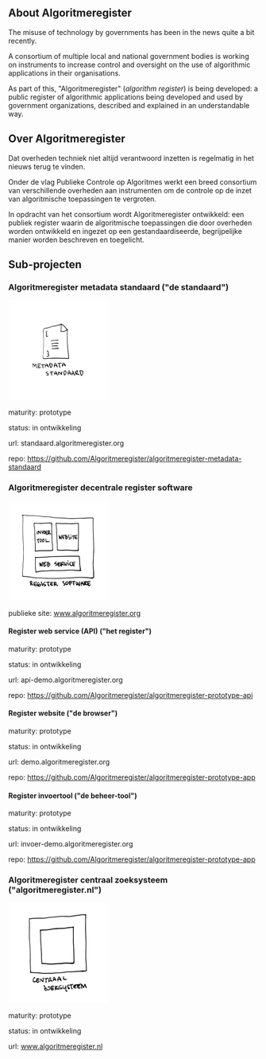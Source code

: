 ## About Algoritmeregister

The misuse of technology by governments has been in the news quite a bit recently.

A consortium of multiple local and national government bodies is working on instruments to increase control and oversight on the use of algorithmic applications in their organisations.

As part of this, "Algoritmeregister" (*algorithm register*) is being developed: a public register of algorithmic applications being developed and used by government organizations, described and explained in an understandable way.

## Over Algoritmeregister

Dat overheden techniek niet altijd verantwoord inzetten is regelmatig in het nieuws terug te vinden.

Onder de vlag Publieke Controle op Algoritmes werkt een breed consortium van verschillende overheden aan instrumenten om de controle op de inzet van algoritmische toepassingen te vergroten.

In opdracht van het consortium wordt Algoritmeregister ontwikkeld: een publiek register waarin de algoritmische toepassingen die door overheden worden ontwikkeld en ingezet op een gestandaardiseerde, begrijpelijke manier worden beschreven en toegelicht.

## Sub-projecten

### Algoritmeregister metadata standaard ("de standaard")

<img alt="Metadata standaard illustratie" src="https://github.com/Algoritmeregister/.github/blob/master/profile/metadata-standaard.png?raw=true" width="200">

maturity: prototype

status: in ontwikkeling

url: standaard.algoritmeregister.org

repo: https://github.com/Algoritmeregister/algoritmeregister-metadata-standaard

### Algoritmeregister decentrale register software

<img alt="Register software illustratie" src="https://github.com/Algoritmeregister/.github/blob/master/profile/register-software.png?raw=true" width="200">

publieke site: www.algoritmeregister.org

#### Register web service (API) ("het register")

maturity: prototype

status: in ontwikkeling

url: api-demo.algoritmeregister.org

repo: https://github.com/Algoritmeregister/algoritmeregister-prototype-api

#### Register website ("de browser")

maturity: prototype

status: in ontwikkeling

url: demo.algoritmeregister.org

repo: https://github.com/Algoritmeregister/algoritmeregister-prototype-app

#### Register invoertool ("de beheer-tool")

maturity: prototype

status: in ontwikkeling

url: invoer-demo.algoritmeregister.org

repo: https://github.com/Algoritmeregister/algoritmeregister-prototype-app

### Algoritmeregister centraal zoeksysteem ("algoritmeregister.nl")

<img alt="Centraal zoeksysteem illustratie" src="https://github.com/Algoritmeregister/.github/blob/master/profile/centraal-zoeksysteem.png?raw=true" width="200">

maturity: prototype

status: in ontwikkeling

url: www.algoritmeregister.nl
